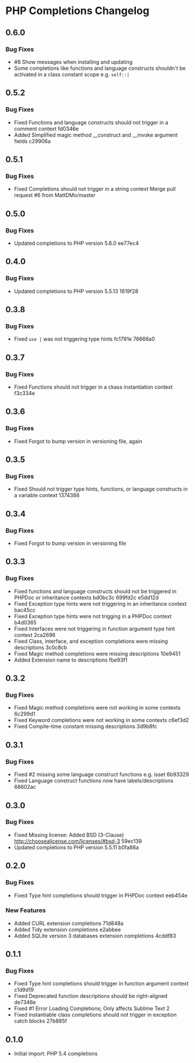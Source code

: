 # PHP Completions Changelog

## 0.6.0

### Bug Fixes

* #8 Show messages when installing and updating
* Some completions like functions and language constructs shouldn't be activated in a class constant scope e.g. `self::|`

## 0.5.2

### Bug Fixes

* Fixed Functions and language constructs should not trigger in a comment context fd0346e
* Added Simplified magic method __construct and __invoke argument fields c29906a

## 0.5.1

### Bug Fixes

* Fixed Completions should not trigger in a string context Merge pull request #6 from MattDMo/master

## 0.5.0

### Bug Fixes

* Updated completions to PHP version 5.6.0 ee77ec4

## 0.4.0

### Bug Fixes

* Updated completions to PHP version 5.5.13 1619f28

## 0.3.8

### Bug Fixes

* Fixed `use |` was not triggering type hints fc1791e 76666a0

## 0.3.7

### Bug Fixes

* Fixed Functions should not trigger in a ckass instantiation context f3c334e

## 0.3.6

### Bug Fixes

* Fixed Forgot to bump version in versioning file, again

## 0.3.5

### Bug Fixes

* Fixed Should not trigger type hints, functions, or language constructs in a variable context 1374388

## 0.3.4

### Bug Fixes

* Fixed Forgot to bump version in versioning file

## 0.3.3

### Bug Fixes

* Fixed functions and language constructs should not be triggered in PHPDoc or inheritance contexts bd0bc3c 699fd2c e5dd12d
* Fixed Exception type hints were not triggering in an inheritance context bac45cc
* Fixed Exception type hints were not trigging in a PHPDoc context b4d0365
* Fixed Interfaces were not triggering in function argument type hint context 2ca2696
* Fixed Class, interface, and exception completions were missing descriptions 3c0c8cb
* Fixed Magic method completions were missing descriptions 10e9451
* Added Extension name to descriptions fbe93f1

## 0.3.2

### Bug Fixes

* Fixed Magic method completions were not working in some contexts 6c299d1
* Fixed Keyword completions were not working in some contexts c6ef3d2
* Fixed Compile-time constant missing descriptions 3d9b8fc

## 0.3.1

### Bug Fixes

* Fixed #2 missing some language construct functions e.g. isset 6b93329
* Fixed Language construct functions now have labels/descriptions 68602ac

## 0.3.0

### Bug Fixes

* Fixed Missing license: Added BSD (3-Clause) http://choosealicense.com/licenses/#bsd-3 59ec139
* Updated completions to PHP version 5.5.11 b0fa88a

## 0.2.0

### Bug Fixes

* Fixed Type hint completions should trigger in PHPDoc context eeb454e

### New Features

* Added CURL extension completions 71d848a
* Added Tidy extension completions e2abbee
* Added SQLite version 3 databases extension completions 4cddf83

## 0.1.1

### Bug Fixes

* Fixed Type hint completions should trigger in function argument context c1d9d19
* Fixed Deprecated function descriptions should be right-aligned de7346e
* Fixed #1 Error Loading Completions; Only affects Sublime Text 2
* Fixed instantiable class completions should not trigger in exception catch blocks 27b885f

## 0.1.0

* Initial import: PHP 5.4 completions

